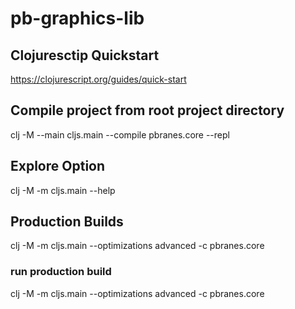 # pb-graphics-lib


## Clojuresctip Quickstart
https://clojurescript.org/guides/quick-start

## Compile project from root project directory
clj -M --main cljs.main --compile pbranes.core --repl

## Explore Option
clj -M -m cljs.main --help

## Production Builds
clj -M -m cljs.main --optimizations advanced -c pbranes.core

### run production build
clj -M -m cljs.main --optimizations advanced -c pbranes.core
